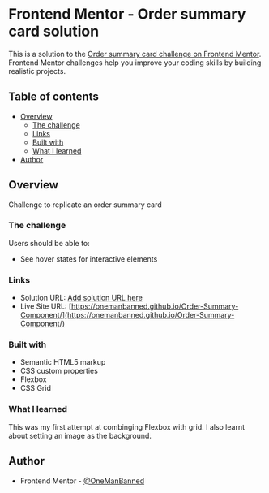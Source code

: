 # Frontend Mentor - Order summary card solution

This is a solution to the [Order summary card challenge on Frontend Mentor](https://www.frontendmentor.io/challenges/order-summary-component-QlPmajDUj). Frontend Mentor challenges help you improve your coding skills by building realistic projects. 

## Table of contents

- [Overview](#overview)
  - [The challenge](#the-challenge)
  - [Links](#links)
  - [Built with](#built-with)
  - [What I learned](#what-i-learned)
- [Author](#author)

## Overview

Challenge to replicate an order summary card

### The challenge

Users should be able to:

- See hover states for interactive elements

### Links

- Solution URL: [Add solution URL here](https://your-solution-url.com)
- Live Site URL: [https://onemanbanned.github.io/Order-Summary-Component/](https://onemanbanned.github.io/Order-Summary-Component/)

### Built with

- Semantic HTML5 markup
- CSS custom properties
- Flexbox
- CSS Grid

### What I learned

This was my first attempt at combinging Flexbox with grid. I also learnt about setting an image as the background.

## Author

- Frontend Mentor - [@OneManBanned](https://www.frontendmentor.io/profile/OneManBanned)


